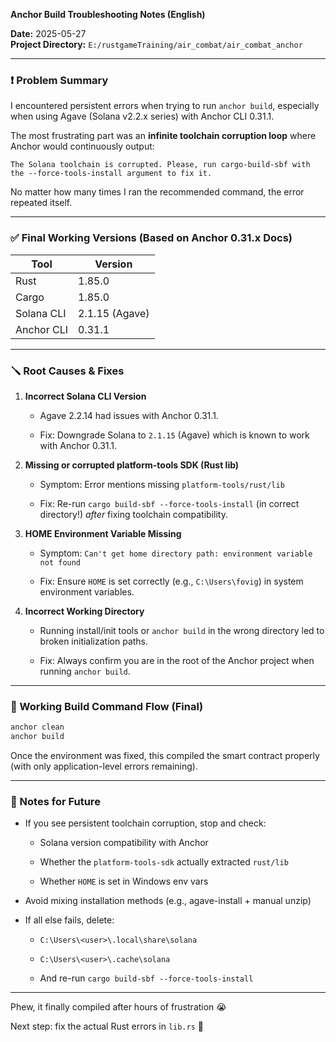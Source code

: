 **Anchor Build Troubleshooting Notes (English)**

**Date:** 2025-05-27  
**Project Directory:** `E:/rustgameTraining/air_combat/air_combat_anchor`

---

### ❗ Problem Summary

I encountered persistent errors when trying to run `anchor build`, especially when using Agave (Solana v2.2.x series) with Anchor CLI 0.31.1.

The most frustrating part was an **infinite toolchain corruption loop** where Anchor would continuously output:

```
The Solana toolchain is corrupted. Please, run cargo-build-sbf with the --force-tools-install argument to fix it.
```

No matter how many times I ran the recommended command, the error repeated itself.

---

### ✅ Final Working Versions (Based on Anchor 0.31.x Docs)

| Tool       | Version        |
| ---------- | -------------- |
| Rust       | 1.85.0         |
| Cargo      | 1.85.0         |
| Solana CLI | 2.1.15 (Agave) |
| Anchor CLI | 0.31.1         |

---

### 🪛 Root Causes & Fixes

1. **Incorrect Solana CLI Version**
   
   - Agave 2.2.14 had issues with Anchor 0.31.1.
   
   - Fix: Downgrade Solana to `2.1.15` (Agave) which is known to work with Anchor 0.31.1.

2. **Missing or corrupted platform-tools SDK (Rust lib)**
   
   - Symptom: Error mentions missing `platform-tools/rust/lib`
   
   - Fix: Re-run `cargo build-sbf --force-tools-install` (in correct directory!) *after* fixing toolchain compatibility.

3. **HOME Environment Variable Missing**
   
   - Symptom: `Can't get home directory path: environment variable not found`
   
   - Fix: Ensure `HOME` is set correctly (e.g., `C:\Users\fovig`) in system environment variables.

4. **Incorrect Working Directory**
   
   - Running install/init tools or `anchor build` in the wrong directory led to broken initialization paths.
   
   - Fix: Always confirm you are in the root of the Anchor project when running `anchor build`.

---

### 🧪 Working Build Command Flow (Final)

```bash
anchor clean
anchor build
```

Once the environment was fixed, this compiled the smart contract properly (with only application-level errors remaining).

---

### 📝 Notes for Future

- If you see persistent toolchain corruption, stop and check:
  
  - Solana version compatibility with Anchor
  
  - Whether the `platform-tools-sdk` actually extracted `rust/lib`
  
  - Whether `HOME` is set in Windows env vars

- Avoid mixing installation methods (e.g., agave-install + manual unzip)

- If all else fails, delete:
  
  - `C:\Users\<user>\.local\share\solana`
  
  - `C:\Users\<user>\.cache\solana`
  
  - And re-run `cargo build-sbf --force-tools-install`

---

Phew, it finally compiled after hours of frustration 😭

Next step: fix the actual Rust errors in `lib.rs` 😤
